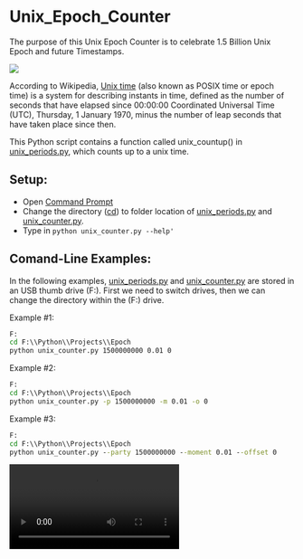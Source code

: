 # Unix_Epoch_Counter
The purpose of this Unix Epoch Counter is to celebrate 1.5 Billion Unix Epoch and future Timestamps.

![](https://media.giphy.com/media/T6H2loCrVb9mM/giphy.gif)

According to Wikipedia, [Unix time](https://en.wikipedia.org/wiki/Unix_time) (also known as POSIX time or epoch time) is a system for describing instants in time, defined as the number of seconds that have elapsed since 00:00:00 Coordinated Universal Time (UTC), Thursday, 1 January 1970, minus the number of leap seconds that have taken place since then.

This Python script contains a function called unix_countup() in [unix_periods.py](https://github.com/vdatasci/Unix_Epoch_Counter/blob/master/unix_period.py), which counts up to a unix time.

## Setup:
* Open [Command Prompt](file:///C:/Windows/System32/cmd.exe)
* Change the directory ([cd](https://en.wikipedia.org/wiki/Cd_(command))) to folder location of [unix_periods.py](https://github.com/vdatasci/Unix_Epoch_Counter/blob/master/unix_period.py) and [unix_counter.py](https://github.com/vdatasci/Unix_Epoch_Counter/blob/master/unix_counter.py).
* Type in ```python unix_counter.py --help'```



## Comand-Line Examples:
In the following examples, [unix_periods.py](https://github.com/vdatasci/Unix_Epoch_Counter/blob/master/unix_period.py) and [unix_counter.py](https://github.com/vdatasci/Unix_Epoch_Counter/blob/master/unix_counter.py) are stored in an USB thumb drive (F:). First we need to switch drives, then we can change the directory within the (F:) drive.

Example #1:
```cmd
F:
cd F:\\Python\\Projects\\Epoch
python unix_counter.py 1500000000 0.01 0
```

Example #2:
```cmd
F:
cd F:\\Python\\Projects\\Epoch
python unix_counter.py -p 1500000000 -m 0.01 -o 0
```

Example #3:
```cmd
F:
cd F:\\Python\\Projects\\Epoch
python unix_counter.py --party 1500000000 --moment 0.01 --offset 0
```

![](http://i.imgur.com/a3Cg2eS.mp4)
